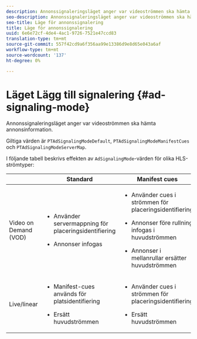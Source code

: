 ```yaml
---
description: Annonssignaleringsläget anger var videoströmmen ska hämta annonsinformation.
seo-description: Annonssignaleringsläget anger var videoströmmen ska hämta annonsinformation.
seo-title: Läge för annonssignalering
title: Läge för annonssignalering
uuid: 6e6e72cf-4de4-4ac1-9726-7521e47ccd83
translation-type: tm+mt
source-git-commit: 557f42cd9a6f356aa99e13386d9e8d65e043a6af
workflow-type: tm+mt
source-wordcount: '137'
ht-degree: 0%

---
```



# Läget Lägg till signalering {#ad-signaling-mode}

Annonssignaleringsläget anger var videoströmmen ska hämta annonsinformation.

Giltiga värden är `PTAdSignalingModeDefault`, `PTAdSignalingModeManifestCues` och `PTAdSignalingModeServerMap`.

I följande tabell beskrivs effekten av `AdSignalingMode`-värden för olika HLS-strömtyper:

<table frame="all" colsep="1" rowsep="1" id="table_AdSignalingMode"> 
 <thead> 
  <tr rowsep="1"> 
   <th colname="1" class="entry"> </th> 
   <th colname="2" class="entry"><b>Standard</b></th> 
   <th colname="3" class="entry"><b>Manifest cues</b></th> 
   <th colname="4" class="entry"><b>Ad server map</b></th> 
  </tr> 
 </thead>
 <tbody> 
  <tr rowsep="1"> 
   <td colname="1"> Video on Demand (VOD) </td> 
   <td colname="2"> 
    <ul id="ul_E79DA79107364D0D8B46A1859CA75B5C"> 
     <li id="li_B259ED87743F463095071F58DC840E39"> <p>Använder servermappning för placeringsidentifiering </p> </li> 
     <li id="li_8957E4151466467BA6C954E5010E34EA"> <p>Annonser infogas </p> </li> 
    </ul> </td> 
   <td colname="3"> 
    <ul id="ul_D462C76717D94DE09915BDF6E9B3FB68"> 
     <li id="li_FB46108F4AD9457D99D2618ABEF7DBD1"> <p>Använder cues i strömmen för placeringsidentifiering </p> </li> 
     <li id="li_C3F7FBB98F524CEF97D17318C292E9EA"> <p>Annonser före rullning infogas i huvudströmmen </p> </li> 
     <li id="li_A56E1545F84840DFA6D065DA60E98C31"> <p>Annonser i mellanrullar ersätter huvudströmmen </p> </li> 
    </ul> </td> 
   <td colname="4"> 
    <ul id="ul_F10192B1B6F745CBB0D4C1A6D52A57B4"> 
     <li id="li_2ADACF71FA5F4A08A00A3399F5593420"> <p>Använder servermappning för placeringsidentifiering </p> </li> 
     <li id="li_1201085B9C554A4BBD471E7EB2E363AC"> <p>Annonser infogas </p> </li> 
    </ul> </td> 
  </tr> 
  <tr rowsep="0"> 
   <td colname="1"> Live/linear </td> 
   <td colname="2"> 
    <ul id="ul_82AAC9EE056F49E999F809536A96C2F8"> 
     <li id="li_73BAD2BAA95F4592808B77F8DA436237"> <p>Manifest-cues används för platsidentifiering </p> </li> 
     <li id="li_A97B6F61078D4149A984B2412021E103"> <p>Ersätt huvudströmmen </p> </li> 
    </ul> </td> 
   <td colname="3"> 
    <ul id="ul_CAED2D4F46334D76AE025482881BF843"> 
     <li id="li_A8023845A037482DBFDEF7EF247FECFD"> <p>Använder cues i strömmen för placeringsidentifiering </p> </li> 
     <li id="li_62A3CDAD249344EB89043B2AE0F4D7FF"> <p>Ersätt huvudströmmen </p> </li> 
    </ul> </td> 
   <td colname="4"> Stöds inte </td> 
  </tr> 
 </tbody> 
</table>